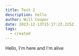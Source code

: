```yaml
---
title: Test 2
description: hello
author: Will Cooper
date: 2023-12-13T15:17:23.225Z
tags:
  - created
---
```

H﻿ello, I'm here and I'm alive